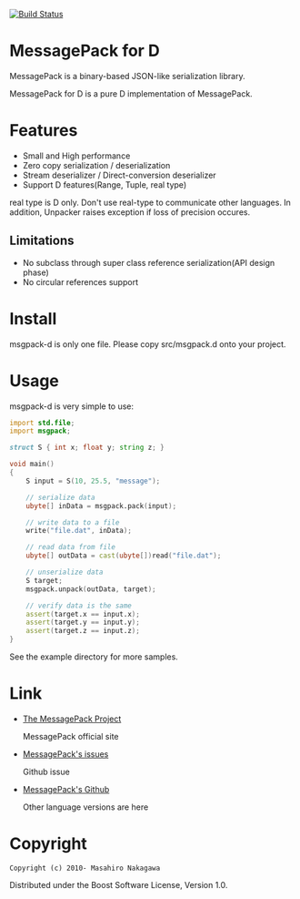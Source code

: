 [![Build Status](https://travis-ci.org/msgpack/msgpack-d.png)](https://travis-ci.org/msgpack/msgpack-d)

# MessagePack for D

MessagePack is a binary-based JSON-like serialization library.

MessagePack for D is a pure D implementation of MessagePack.

# Features

* Small and High performance
* Zero copy serialization / deserialization
* Stream deserializer / Direct-conversion deserializer
* Support D features(Range, Tuple, real type)

real type is D only. Don't use real-type to communicate other languages.
In addition, Unpacker raises exception if loss of precision occures.

## Limitations

* No subclass through super class reference serialization(API design phase)
* No circular references support

# Install

msgpack-d is only one file. Please copy src/msgpack.d onto your project.

# Usage

msgpack-d is very simple to use:

```D
import std.file;
import msgpack;

struct S { int x; float y; string z; }

void main()
{
    S input = S(10, 25.5, "message");

    // serialize data
    ubyte[] inData = msgpack.pack(input);

    // write data to a file
    write("file.dat", inData);

    // read data from file
    ubyte[] outData = cast(ubyte[])read("file.dat");

    // unserialize data
    S target;
    msgpack.unpack(outData, target);

    // verify data is the same
    assert(target.x == input.x);
    assert(target.y == input.y);
    assert(target.z == input.z);
}
```

See the example directory for more samples.

# Link

* [The MessagePack Project](http://msgpack.org/)

  MessagePack official site

* [MessagePack's issues](https://github.com/msgpack/msgpack-d/issues)

  Github issue

* [MessagePack's Github](http://github.com/msgpack/)

  Other language versions are here

# Copyright

    Copyright (c) 2010- Masahiro Nakagawa

Distributed under the Boost Software License, Version 1.0.
